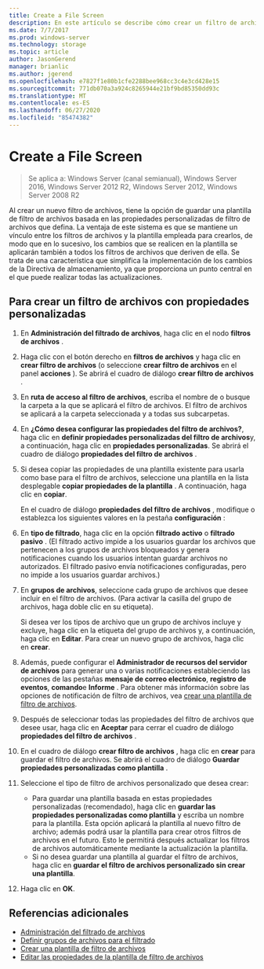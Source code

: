```yaml
---
title: Create a File Screen
description: En este artículo se describe cómo crear un filtro de archivos.
ms.date: 7/7/2017
ms.prod: windows-server
ms.technology: storage
ms.topic: article
author: JasonGerend
manager: brianlic
ms.author: jgerend
ms.openlocfilehash: e7827f1e80b1cfe2288bee968cc3c4e3cd428e15
ms.sourcegitcommit: 771db070a3a924c8265944e21bf9bd85350dd93c
ms.translationtype: MT
ms.contentlocale: es-ES
ms.lasthandoff: 06/27/2020
ms.locfileid: "85474382"
---
```

# <a name="create-a-file-screen"></a>Create a File Screen

> Se aplica a: Windows Server (canal semianual), Windows Server 2016, Windows Server 2012 R2, Windows Server 2012, Windows Server 2008 R2

Al crear un nuevo filtro de archivos, tiene la opción de guardar una plantilla de filtro de archivos basada en las propiedades personalizadas de filtro de archivos que defina. La ventaja de este sistema es que se mantiene un vínculo entre los filtros de archivos y la plantilla empleada para crearlos, de modo que en lo sucesivo, los cambios que se realicen en la plantilla se aplicarán también a todos los filtros de archivos que deriven de ella. Se trata de una característica que simplifica la implementación de los cambios de la Directiva de almacenamiento, ya que proporciona un punto central en el que puede realizar todas las actualizaciones.

## <a name="to-create-a-file-screen-with-custom-properties"></a>Para crear un filtro de archivos con propiedades personalizadas

1.  En **Administración del filtrado de archivos**, haga clic en el nodo **filtros de archivos** .

2.  Haga clic con el botón derecho en **filtros de archivos** y haga clic en **crear filtro de archivos** (o seleccione **crear filtro de archivos** en el panel **acciones** ). Se abrirá el cuadro de diálogo **crear filtro de archivos** .

3.  En **ruta de acceso al filtro de archivos**, escriba el nombre de o busque la carpeta a la que se aplicará el filtro de archivos. El filtro de archivos se aplicará a la carpeta seleccionada y a todas sus subcarpetas.

4.  En **¿Cómo desea configurar las propiedades del filtro de archivos?**, haga clic en **definir propiedades personalizadas del filtro de archivos**y, a continuación, haga clic en **propiedades personalizadas**. Se abrirá el cuadro de diálogo **propiedades del filtro de archivos** .

5.  Si desea copiar las propiedades de una plantilla existente para usarla como base para el filtro de archivos, seleccione una plantilla en la lista desplegable **copiar propiedades de la plantilla** . A continuación, haga clic en **copiar**.

    En el cuadro de diálogo **propiedades del filtro de archivos** , modifique o establezca los siguientes valores en la pestaña **configuración** :

6.  En **tipo de filtrado**, haga clic en la opción **filtrado activo** o **filtrado pasivo** . (El filtrado activo impide a los usuarios guardar los archivos que pertenecen a los grupos de archivos bloqueados y genera notificaciones cuando los usuarios intentan guardar archivos no autorizados. El filtrado pasivo envía notificaciones configuradas, pero no impide a los usuarios guardar archivos.)

7.  En **grupos de archivos**, seleccione cada grupo de archivos que desee incluir en el filtro de archivos. (Para activar la casilla del grupo de archivos, haga doble clic en su etiqueta).

    Si desea ver los tipos de archivo que un grupo de archivos incluye y excluye, haga clic en la etiqueta del grupo de archivos y, a continuación, haga clic en **Editar**. Para crear un nuevo grupo de archivos, haga clic en **crear**.

8.  Además, puede configurar el **Administrador de recursos del servidor de archivos** para generar una o varias notificaciones estableciendo las opciones de las pestañas **mensaje de correo electrónico**, **registro de eventos**, **comando**e **Informe** . Para obtener más información sobre las opciones de notificación de filtro de archivos, vea [crear una plantilla de filtro de archivos](create-file-screen-template.md).

9.  Después de seleccionar todas las propiedades del filtro de archivos que desee usar, haga clic en **Aceptar** para cerrar el cuadro de diálogo **propiedades del filtro de archivos** .

10. En el cuadro de diálogo **crear filtro de archivos** , haga clic en **crear** para guardar el filtro de archivos. Se abrirá el cuadro de diálogo **Guardar propiedades personalizadas como plantilla** .

11. Seleccione el tipo de filtro de archivos personalizado que desea crear:

    -   Para guardar una plantilla basada en estas propiedades personalizadas (recomendado), haga clic en **guardar las propiedades personalizadas como plantilla** y escriba un nombre para la plantilla. Esta opción aplicará la plantilla al nuevo filtro de archivo; además podrá usar la plantilla para crear otros filtros de archivos en el futuro. Esto le permitirá después actualizar los filtros de archivos automáticamente mediante la actualización la plantilla.
    -   Si no desea guardar una plantilla al guardar el filtro de archivos, haga clic en **guardar el filtro de archivos personalizado sin crear una plantilla**.

12. Haga clic en **OK**.

## <a name="additional-references"></a>Referencias adicionales

-   [Administración del filtrado de archivos](file-screening-management.md)
-   [Definir grupos de archivos para el filtrado](define-file-groups-for-screening.md)
-   [Crear una plantilla de filtro de archivos](create-file-screen-template.md)
-   [Editar las propiedades de la plantilla de filtro de archivos](edit-file-screen-template-properties.md)


